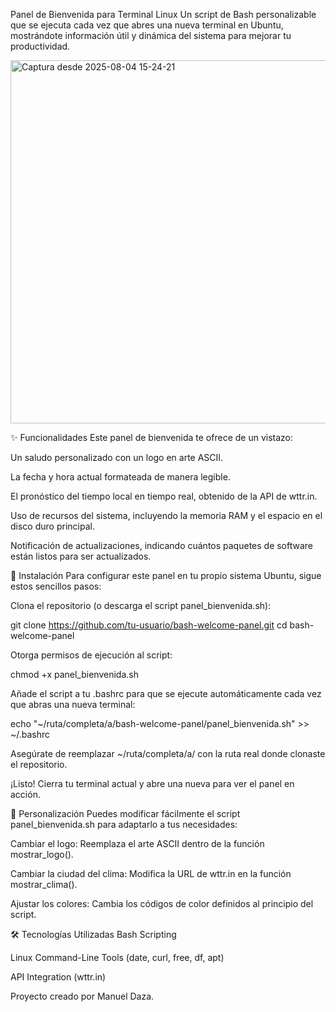 Panel de Bienvenida para Terminal Linux
Un script de Bash personalizable que se ejecuta cada vez que abres una nueva terminal en Ubuntu, mostrándote información útil y dinámica del sistema para mejorar tu productividad.

<img width="816" height="581" alt="Captura desde 2025-08-04 15-24-21" src="https://github.com/user-attachments/assets/6bcc78ae-3a39-4b7b-80ec-176af2e26c52" />




✨ Funcionalidades
Este panel de bienvenida te ofrece de un vistazo:

Un saludo personalizado con un logo en arte ASCII.

La fecha y hora actual formateada de manera legible.

El pronóstico del tiempo local en tiempo real, obtenido de la API de wttr.in.

Uso de recursos del sistema, incluyendo la memoria RAM y el espacio en el disco duro principal.

Notificación de actualizaciones, indicando cuántos paquetes de software están listos para ser actualizados.

🚀 Instalación
Para configurar este panel en tu propio sistema Ubuntu, sigue estos sencillos pasos:

Clona el repositorio (o descarga el script panel_bienvenida.sh):

git clone https://github.com/tu-usuario/bash-welcome-panel.git
cd bash-welcome-panel

Otorga permisos de ejecución al script:

chmod +x panel_bienvenida.sh

Añade el script a tu .bashrc para que se ejecute automáticamente cada vez que abras una nueva terminal:

echo "~/ruta/completa/a/bash-welcome-panel/panel_bienvenida.sh" >> ~/.bashrc

Asegúrate de reemplazar ~/ruta/completa/a/ con la ruta real donde clonaste el repositorio.

¡Listo! Cierra tu terminal actual y abre una nueva para ver el panel en acción.

🔧 Personalización
Puedes modificar fácilmente el script panel_bienvenida.sh para adaptarlo a tus necesidades:

Cambiar el logo: Reemplaza el arte ASCII dentro de la función mostrar_logo().

Cambiar la ciudad del clima: Modifica la URL de wttr.in en la función mostrar_clima().

Ajustar los colores: Cambia los códigos de color definidos al principio del script.

🛠️ Tecnologías Utilizadas
Bash Scripting

Linux Command-Line Tools (date, curl, free, df, apt)

API Integration (wttr.in)

Proyecto creado por Manuel Daza.
